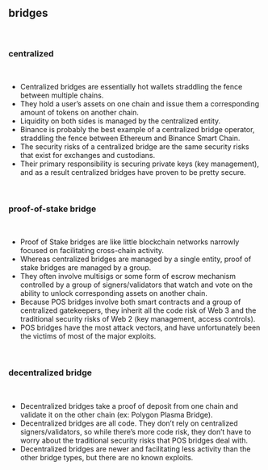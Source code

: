 ## bridges

<br>


### centralized 

<br>

* Centralized bridges are essentially hot wallets straddling the fence between multiple chains. 
* They hold a user’s assets on one chain and issue them a corresponding amount of tokens on another chain. 
* Liquidity on both sides is managed by the centralized entity. 
* Binance is probably the best example of a centralized bridge operator, straddling the fence between Ethereum and Binance Smart Chain.
* The security risks of a centralized bridge are the same security risks that exist for exchanges and custodians. 
* Their primary responsibility is securing private keys (key management), and as a result centralized bridges have proven to be pretty secure.

<br>

### proof-of-stake bridge

<br>

* Proof of Stake bridges are like little blockchain networks narrowly focused on facilitating cross-chain activity. 
* Whereas centralized bridges are managed by a single entity, proof of stake bridges are managed by a group. 
* They often involve multisigs or some form of escrow mechanism controlled by a group of signers/validators that watch and vote on the ability to unlock corresponding assets on another chain.
* Because POS bridges involve both smart contracts and a group of centralized gatekeepers, they inherit all the code risk of Web 3 and the traditional security risks of Web 2 (key management, access controls). 
* POS bridges have the most attack vectors, and have unfortunately been the victims of most of the major exploits.

<br>

### decentralized bridge

<br>

* Decentralized bridges take a proof of deposit from one chain and validate it on the other chain (ex: Polygon Plasma Bridge). 
* Decentralized bridges are all code. They don’t rely on centralized signers/validators, so while there’s more code risk, they don’t have to worry about the traditional security risks that POS bridges deal with.
* Decentralized bridges are newer and facilitating less activity than the other bridge types, but there are no known exploits.
